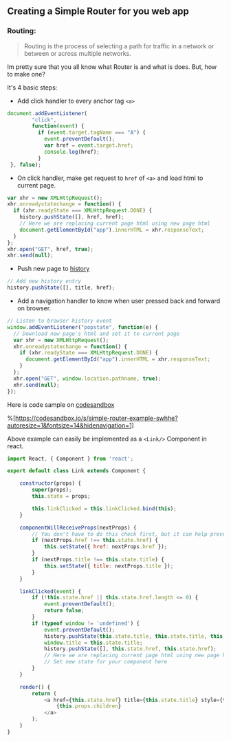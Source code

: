 ## Creating a Simple Router for you web app

### Routing:

> Routing is the process of selecting a path for traffic in a network or between or across multiple networks.

Im pretty sure that you all know what Router is and what is does. But, how to make one?

It's 4 basic steps:

- Add click handler to every anchor tag `<a>`
```javascript
document.addEventListener(
        "click",
        function(event) {
          if (event.target.tagName === "A") {
            event.preventDefault();
            var href = event.target.href;
            console.log(href);
          }
 }, false);
``` 

- On click handler, make get request to `href` of `<a>` and load html to current page.
```javascript
var xhr = new XMLHttpRequest();
xhr.onreadystatechange = function() {
  if (xhr.readyState === XMLHttpRequest.DONE) {
    history.pushState([], href, href);
    // Here we are replacing current page html using new page html
    document.getElementById("app").innerHTML = xhr.responseText;
  }
};
xhr.open("GET", href, true);
xhr.send(null);
``` 

- Push new page to [history](https://developer.mozilla.org/en-US/docs/Web/API/Window/history)
```javascript
// Add new history entry
history.pushState([], title, href);
``` 
- Add a navigation handler to know when user pressed back and forward on browser.
```javascript
// Listen to browser history event
window.addEventListener("popstate", function(e) {
  // Download new page's html and set it to current page 
  var xhr = new XMLHttpRequest();
  xhr.onreadystatechange = function() {
    if (xhr.readyState === XMLHttpRequest.DONE) {
      document.getElementById("app").innerHTML = xhr.responseText;
    }
  };
  xhr.open("GET", window.location.pathname, true);
  xhr.send(null);
});
``` 

Here is code sample on [codesandbox](https://swhhe.csb.app/ "(target|_blank)")

%[https://codesandbox.io/s/simple-router-example-swhhe?autoresize=1&fontsize=14&hidenavigation=1]

Above example can easily be implemented as a `<Link/>` Component in react.

```javascript
import React, { Component } from 'react';

export default class Link extends Component {

    constructor(props) {
        super(props);
        this.state = props;

        this.linkClicked = this.linkClicked.bind(this);
    }

    componentWillReceiveProps(nextProps) {
        // You don't have to do this check first, but it can help prevent an unneeded render
        if (nextProps.href !== this.state.href) {
            this.setState({ href: nextProps.href });
        }
        if (nextProps.title !== this.state.title) {
            this.setState({ title: nextProps.title });
        }
    }

    linkClicked(event) {
        if (!this.state.href || this.state.href.length <= 0) {
            event.preventDefault();
            return false;
        }
        if (typeof window != 'undefined') {
            event.preventDefault();
            history.pushState(this.state.title, this.state.title, this.state.href);
            window.title = this.state.title;
            history.pushState([], this.state.href, this.state.href);
            // Here we are replacing current page html using new page html
            // Set new state for your component here
        }
    }

    render() {
        return (
            <a href={this.state.href} title={this.state.title} style={this.state.style} className={this.state.className} onClick={this.linkClicked}>
                {this.props.children}
            </a>
        );
    }
}
``` 
